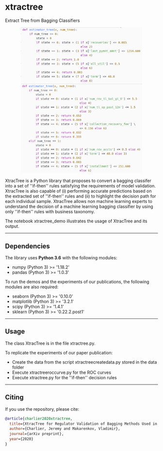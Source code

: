 # xtractree
Extract Tree from Bagging Classifiers

<p align="middle">
  <img src="https://github.com/dagrate/xtractree/blob/master/plots/gitdt.png" width="400"/>       
  <img src="https://github.com/dagrate/xtractree/blob/master/plots/gitrf.png" width="400"/>
</p>

XtracTree is a Python library that proposes to convert a bagging classifer into a set of ''if-then'' rules satisfying the requirements of model validation. XtracTree is also capable of (i) performing accurate predictions based on the extracted set of ''if-then'' rules and (ii) to highlight the decision path for each individual sample. XtracTree allows non machine learning experts to understand the decision of a machine learning bagging classifier by using only ''if-then'' rules with business taxonomy.

The notebook xtractree_demo illustrates the usage of XtracTree and its output. 

----------------------------

## Dependencies

The library uses **Python 3.6** with the following modules:
- numpy (Python 3) >= '1.18.2'
- pandas (Python 3) >= '1.0.3'

To run the demos and the experiments of our publications, the following modules are also required:
- seaborn (Python 3) >= '0.10.0'
- matplotlib (Python 3) >= '3.2.1'
- scipy (Python 3) >= '1.4.1'
- sklearn (Python 3) >= '0.22.2.post1'

----------------------------

## Usage

The class XtracTree is in the file xtractree.py. <br>

To replicate the experiments of our paper publication:
- Create the data from the script xtractreecreatedata.py stored in the data folder
- Execute xtractreeroccurve.py for the ROC curves
- Execute xtractree.py for the ''if-then'' decision rules

----------------------------

## Citing

If you use the repository, please cite:

```bibtex
@article{charlier2020xtractree,
  title={XtracTree for Regulator Validation of Bagging Methods Used in Retail Banking},
  author={Charlier, Jeremy and Makarenkov, Vladimir},
  journal={arXiv preprint},
  year={2020}
}
```
